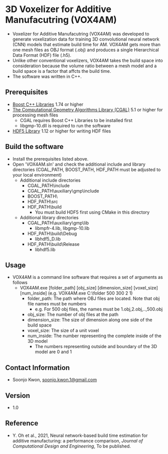 # 3D Voxelizer for Additive Manufacutring (VOX4AM)
- Voxelizer for Additive Manufacutring (VOX4AM) was developed to generate voxelization data for training 3D convolutional neural network (CNN) models that estimate build time for AM. VOX4AM gets more than one mesh files as OBJ format (.obj) and produces a single Hierarchical Data Format (HDF) file (.h5). 
- Unlike other conventional voxelizers, VOX4AM takes the build space into consideration because the volume ratio between a mesh model and a build space is a factor that affcts the build time. 
- The software was written in C++.
## Prerequisites
- [Boost C++ Libraries](https://www.boost.org/) 1.74 or higher
- [The Computational Geometry Algorithms Library (CGAL)](https://www.cgal.org/download.html) 5.1 or higher for processing mesh files
  - CGAL requires Boost C++ Libraries to be installed first
  - libgmp-10.dll is required to run the software
- [HDF5 Library](https://www.hdfgroup.org/downloads/hdf5/source-code/) 1.12  or higher for writing HDF files
## Build the software
- Install the prerequisites listed above.
- Open 'VOX4AM.sln' and check the additional include and library directories (CGAL_PATH, BOOST_PATH, HDF_PATH must be adjusted to your local environment)
  - Additional include directories
    - CGAL_PATH\include
    - CGAL_PATH\auxiliary\gmp\include
    - BOOST_PATH\
    - HDF_PATH\src
    - HDF_PATH\build
      - You must build HDF5 first using CMake in this directory
  - Additional library directories
    - CGAL_PATH\auxiliary\gmp\lib
      - libmpfr-4.lib, libgmp-10.lib
    - HDF_PATH\build\Debug
      - libhdf5_D.lib
    - HDF_PATH\build\Release
      - libhdf5.lib
## Usage
- VOX4AM is a command line software that requires a set of arguments as follows
  - VOX4AM.exe [folder_path] [obj_size] [dimension_size] [voxel_size] [num_inside] (e.g. VOX4AM.exe C:\folder 500 300 2 1)
    - folder_path: The path where OBJ files are located. Note that obj file names must be numbers
      - e.g. For 500 obj files, the names must be 1.obj,2.obj,..,500.obj
    - obj_size: The number of obj files at the path
    - dimension_size: The size of dimension along one side of the build space
    - voxel_size: The size of a unit voxel
    - num_inside: The number representing the complete inside of the 3D model
      - The numbers representing outside and boundary of the 3D model are 0 and 1
## Contact Information
- Soonjo Kwon, soonjo.kwon.1@gmail.com
## Version
- 1.0
## Reference
- Y. Oh et al., 2021, Neural network-based build time estimation for additive manufacturing: a performance comparison, *Journal of Computational Design and Engineering*, To be published.
